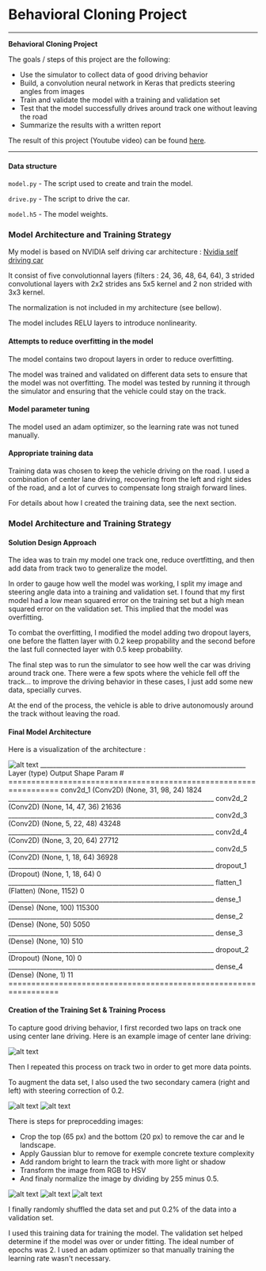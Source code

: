 # **Behavioral Cloning Project** 

---

**Behavioral Cloning Project**

The goals / steps of this project are the following:
* Use the simulator to collect data of good driving behavior
* Build, a convolution neural network in Keras that predicts steering angles from images
* Train and validate the model with a training and validation set
* Test that the model successfully drives around track one without leaving the road
* Summarize the results with a written report

The result of this project (Youtube video) can be found [here](https://youtu.be/8h61V5bXU64).

[//]: # (Image References)

[image2]: ./readme_data/center_2017_07_19_21_38_51_955.jpg "Center sample"
[image3]: ./readme_data/Figure_1.png "Augmented Image 1"
[image4]: ./readme_data/Figure_2.png "Augmented Image 2"
[image5]: ./readme_data/Figure_3.png "Augmented Image 3"
[image6]: ./readme_data/left_2017_07_19_21_53_34_198.jpg "Left Image"
[image7]: ./readme_data/right_2017_07_19_21_43_08_971.jpg "Right Image"
[image8]: ./readme_data/cnn-architecture-624x890.png "CNN Architecture" 

---

#### Data structure

`model.py` - The script used to create and train the model.

`drive.py` - The script to drive the car.

`model.h5` - The model weights.

### Model Architecture and Training Strategy

My model is based on NVIDIA self driving car architecture  : [Nvidia self driving car](https://devblogs.nvidia.com/parallelforall/deep-learning-self-driving-cars/) 

It consist of five convolutionnal layers (filters : 24, 36, 48, 64, 64), 3 strided convolutional layers with 2x2 strides ans 5x5 kernel and 2 non strided with 3x3 kernel.

The normalization is not included in my architecture (see bellow).

The model includes RELU layers to introduce nonlinearity. 

#### Attempts to reduce overfitting in the model

The model contains two dropout layers in order to reduce overfitting. 

The model was trained and validated on different data sets to ensure that the model was not overfitting. The model was tested by running it through the simulator and ensuring that the vehicle could stay on the track.

#### Model parameter tuning

The model used an adam optimizer, so the learning rate was not tuned manually.

#### Appropriate training data

Training data was chosen to keep the vehicle driving on the road. I used a combination of center lane driving, recovering from the left and right sides of the road, and a lot of curves to compensate long straigh forward lines. 

For details about how I created the training data, see the next section. 

### Model Architecture and Training Strategy

#### Solution Design Approach

The idea was to train my model one track one, reduce overtfitting, and then add data from track two to generalize the model.

In order to gauge how well the model was working, I split my image and steering angle data into a training and validation set. I found that my first model had a low mean squared error on the training set but a high mean squared error on the validation set. This implied that the model was overfitting. 

To combat the overfitting, I modified the model adding two dropout layers, one before the flatten layer with 0.2 keep propability and the second before the last full connected layer with 0.5 keep probability.

The final step was to run the simulator to see how well the car was driving around track one. There were a few spots where the vehicle fell off the track... to improve the driving behavior in these cases, I just add some new data, specially curves.

At the end of the process, the vehicle is able to drive autonomously around the track without leaving the road.

#### Final Model Architecture

Here is a visualization of the architecture :

![alt text][image8]
	_________________________________________________________________
	Layer (type)                 Output Shape              Param #
	=================================================================
	conv2d_1 (Conv2D)            (None, 31, 98, 24)        1824
	_________________________________________________________________
	conv2d_2 (Conv2D)            (None, 14, 47, 36)        21636
	_________________________________________________________________
	conv2d_3 (Conv2D)            (None, 5, 22, 48)         43248
	_________________________________________________________________
	conv2d_4 (Conv2D)            (None, 3, 20, 64)         27712
	_________________________________________________________________
	conv2d_5 (Conv2D)            (None, 1, 18, 64)         36928
	_________________________________________________________________
	dropout_1 (Dropout)          (None, 1, 18, 64)         0
	_________________________________________________________________
	flatten_1 (Flatten)          (None, 1152)              0
	_________________________________________________________________
	dense_1 (Dense)              (None, 100)               115300
	_________________________________________________________________
	dense_2 (Dense)              (None, 50)                5050 
	_________________________________________________________________
	dense_3 (Dense)              (None, 10)                510
	_________________________________________________________________
	dropout_2 (Dropout)          (None, 10)                0
	_________________________________________________________________
	dense_4 (Dense)              (None, 1)                 11
	=================================================================


#### Creation of the Training Set & Training Process

To capture good driving behavior, I first recorded two laps on track one using center lane driving. Here is an example image of center lane driving:

![alt text][image2]

Then I repeated this process on track two in order to get more data points.

To augment the data set, I also used the two secondary camera (right and left) with steering correction of 0.2.

![alt text][image6]
![alt text][image7]

There is steps for preprocedding images:
- Crop the top (65 px) and the bottom (20 px) to remove the car and le landscape.
- Apply Gaussian blur to remove for exemple concrete texture complexity
- Add random bright to learn the track with more light or shadow
- Transform the image from RGB to HSV
- And finaly normalize the image by dividing by 255 minus 0.5.

![alt text][image3]
![alt text][image4]
![alt text][image5]

I finally randomly shuffled the data set and put 0.2% of the data into a validation set. 

I used this training data for training the model. The validation set helped determine if the model was over or under fitting. The ideal number of epochs was 2. I used an adam optimizer so that manually training the learning rate wasn't necessary.
